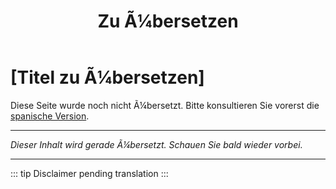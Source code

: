 ﻿---
title: [Zu Ã¼bersetzen]
---

<!-- TODO: translation missing - German version -->

# [Titel zu Ã¼bersetzen]

Diese Seite wurde noch nicht Ã¼bersetzt. Bitte konsultieren Sie vorerst die [spanische Version](/es/mitos-adultos-mayores).

---

*Dieser Inhalt wird gerade Ã¼bersetzt. Schauen Sie bald wieder vorbei.*

---

::: tip
Disclaimer pending translation
:::
